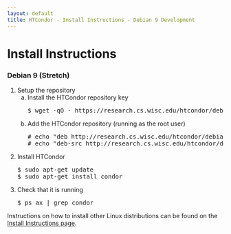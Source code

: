 ```yaml
---
layout: default
title: HTCondor - Install Instructions - Debian 9 Development
---
```


<h1>Install Instructions</h1>


<!-- Page body -->

<h3>Debian 9 (Stretch)</h3>
<ol>
    <li>
        Setup the repository
        <ol type="a">
            <li>
                Install the HTCondor repository key
                <pre>$ wget -qO - https://research.cs.wisc.edu/htcondor/debian/HTCondor-Release.gpg.key | sudo apt-key add -</pre>
            </li>
            <li>
                Add the HTCondor repository (running as the root user)
                <pre># echo "deb http://research.cs.wisc.edu/htcondor/debian/8.9/stretch stretch contrib" >> /etc/apt/sources.list
# echo "deb-src http://research.cs.wisc.edu/htcondor/debian/8.9/stretch stretch contrib" >> /etc/apt/sources.list</pre>
            </li>
        </ol>
    </li>
    <li>
        Install HTCondor
        <pre>$ sudo apt-get update
$ sudo apt-get install condor</pre>
    </li>
    <li>
        Check that it is running
        <pre>$ ps ax | grep condor</pre>
    </li>
</ol>

<p>
    Instructions on how to install other Linux distributions can be found on the <a href="{{ '/instructions' | relative_url }}">Install Instructions page</a>.
</p>